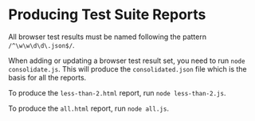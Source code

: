 
# Producing Test Suite Reports

All browser test results must be named following the pattern `/^\w\w\d\d\.json$/`.

When adding or updating a browser test result set, you need to run `node consolidate.js`. This will
produce the `consolidated.json` file which is the basis for all the reports.

To produce the `less-than-2.html` report, run `node less-than-2.js`.

To produce the `all.html` report, run `node all.js`.
